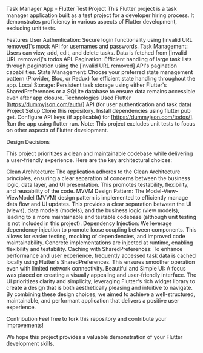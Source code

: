 Task Manager App - Flutter Test Project
This Flutter project is a task manager application built as a test project for a developer hiring process. It demonstrates proficiency in various aspects of Flutter development, excluding unit tests.

Features
User Authentication: Secure login functionality using [invalid URL removed]'s mock API for usernames and passwords.
Task Management: Users can view, add, edit, and delete tasks. Data is fetched from [invalid URL removed]'s todos API.
Pagination: Efficient handling of large task lists through pagination using the [invalid URL removed] API's pagination capabilities.
State Management: Choose your preferred state management pattern (Provider, Bloc, or Redux) for efficient state handling throughout the app.
Local Storage: Persistent task storage using either Flutter's SharedPreferences or a SQLite database to ensure data remains accessible even after app closure.
Technologies Used
Flutter
[https://dummyjson.com/auth/] API (for user authentication and task data)
Project Setup
Clone this repository.
Install dependencies using flutter pub get.
Configure API keys (if applicable) for [https://dummyjson.com/todos/].
Run the app using flutter run.
Note: This project excludes unit tests to focus on other aspects of Flutter development.

Design Decisions

This project prioritizes a clean and maintainable codebase while delivering a user-friendly experience. Here are the key architectural choices:

Clean Architecture: The application adheres to the Clean Architecture principles, ensuring a clear separation of concerns between the business logic, data layer, and UI presentation. This promotes testability, flexibility, and reusability of the code.
MVVM Design Pattern: The Model-View-ViewModel (MVVM) design pattern is implemented to efficiently manage data flow and UI updates. This provides a clear separation between the UI (views), data models (models), and the business logic (view models), leading to a more maintainable and testable codebase (although unit testing is not included in this project).
Dependency Injection: We leverage dependency injection to promote loose coupling between components. This allows for easier testing, mocking of dependencies, and improved code maintainability. Concrete implementations are injected at runtime, enabling flexibility and testability.
Caching with SharedPreferences: To enhance performance and user experience, frequently accessed task data is cached locally using Flutter's SharedPreferences. This ensures smoother operation even with limited network connectivity.
Beautiful and Simple UI: A focus was placed on creating a visually appealing and user-friendly interface. The UI prioritizes clarity and simplicity, leveraging Flutter's rich widget library to create a design that is both aesthetically pleasing and intuitive to navigate.
By combining these design choices, we aimed to achieve a well-structured, maintainable, and performant application that delivers a positive user experience.

Contribution
Feel free to fork this repository and contribute your improvements!

We hope this project provides a valuable demonstration of your Flutter development skills.
